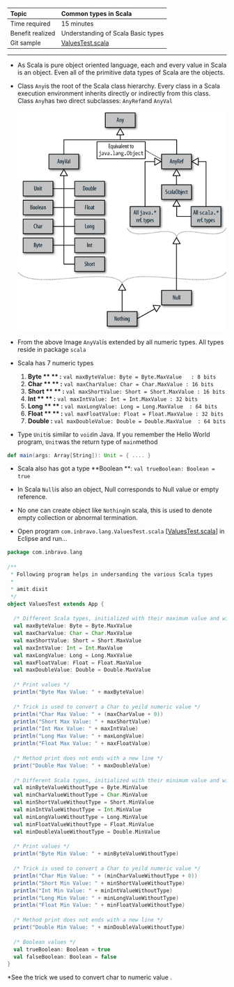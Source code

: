 | Topic | Common types in Scala |
| :--- | :--- |
| Time required | 15 minutes |
| Benefit realized | Understanding of Scala Basic types |
| Git sample | [ValuesTest.scala](https://github.com/inbravo/scala-src/blob/master/src/main/scala/com/inbravo/lang/ValuesTest.scala) |

---

* As Scala is pure object oriented language, each and every value in Scala is an object. Even all of the primitive data types of Scala are the objects.

* Class `Any`is the root of the Scala class hierarchy. Every class in a Scala execution environment inherits directly or indirectly from this class. Class `Any`has two direct subclasses: `AnyRef`and `AnyVal`

  ![](/assets/types.png)

* From the above Image `AnyVal`is extended by all numeric types. All types reside in package `scala`

* Scala has 7 numeric types  
  1. **Byte **  **  :**   `val maxByteValue: Byte = Byte.MaxValue   : 8 bits`  
  2. **Char **  **  :**   `val maxCharValue: Char = Char.MaxValue : 16 bits`  
  3. **Short **  ** :**   `val maxShortValue: Short = Short.MaxValue : 16 bits`  
  4. **Int **  **      :**   `val maxIntValue: Int = Int.MaxValue : 32 bits`  
  5. **Long **  **  :**   `val maxLongValue: Long = Long.MaxValue  : 64 bits`  
  6. **Float **  **  :**   `val maxFloatValue: Float = Float.MaxValue : 32 bits`  
  7. **Double  :**   `val maxDoubleValue: Double = Double.MaxValue  : 64 bits`

* Type `Unit`is similar to `void`in Java. If you remember the Hello World program, `Unit`was the return type of `main`method

```scala
def main(args: Array[String]): Unit = { .... }
```

* Scala also has got a type **Boolean **:    `val trueBoolean: Boolean = true`

* In Scala `Null`is also an object, Null corresponds to Null value or empty reference.

* No one can create object like `Nothing`in scala, this is used to denote empty collection or abnormal termination.

* Open program `com.inbravo.lang.ValuesTest.scala` \[[ValuesTest.scala](https://github.com/inbravo/scala-src/blob/master/src/main/scala/com/inbravo/lang/ValuesTest.scala)\] in Eclipse and run...

```scala
package com.inbravo.lang

/**
 * Following program helps in undersanding the various Scala types
 *
 * amit.dixit
 */
object ValuesTest extends App {

  /* Different Scala types, initialized with their maximum value and with their types (NAME:TYPE e.g. val maxByteValue: Byte) */
  val maxByteValue: Byte = Byte.MaxValue
  val maxCharValue: Char = Char.MaxValue
  val maxShortValue: Short = Short.MaxValue
  val maxIntValue: Int = Int.MaxValue
  val maxLongValue: Long = Long.MaxValue
  val maxFloatValue: Float = Float.MaxValue
  val maxDoubleValue: Double = Double.MaxValue

  /* Print values */
  println("Byte Max Value: " + maxByteValue)

  /* Trick is used to convert a Char to yeild numeric value */
  println("Char Max Value: " + (maxCharValue + 0))
  println("Short Max Value: " + maxShortValue)
  println("Int Max Value: " + maxIntValue)
  println("Long Max Value: " + maxLongValue)
  println("Float Max Value: " + maxFloatValue)

  /* Method print does not ends with a new line */
  print("Double Max Value: " + maxDoubleValue)

  /* Different Scala types, initialized with their minimum value and without their types */
  val minByteValueWithoutType = Byte.MinValue
  val minCharValueWithoutType = Char.MinValue
  val minShortValueWithoutType = Short.MinValue
  val minIntValueWithoutType = Int.MinValue
  val minLongValueWithoutType = Long.MinValue
  val minFloatValueWithoutType = Float.MinValue
  val minDoubleValueWithoutType = Double.MinValue

  /* Print values */
  println("Byte Min Value: " + minByteValueWithoutType)

  /* Trick is used to convert a Char to yeild numeric value */
  println("Char Min Value: " + (minCharValueWithoutType + 0))
  println("Short Min Value: " + minShortValueWithoutType)
  println("Int Min Value: " + minIntValueWithoutType)
  println("Long Min Value: " + minLongValueWithoutType)
  println("Float Min Value: " + minFloatValueWithoutType)

  /* Method print does not ends with a new line */
  print("Double Min Value: " + minDoubleValueWithoutType)

  /* Boolean values */
  val trueBoolean: Boolean = true
  val falseBoolean: Boolean = false
}
```

 \*See the trick we used to convert char to numeric value . 

